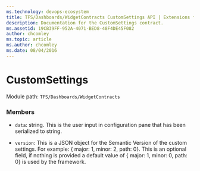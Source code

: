 ```yaml
---
ms.technology: devops-ecosystem
title: TFS/Dashboards/WidgetContracts CustomSettings API | Extensions for Azure DevOps Services
description: Documentation for the CustomSettings contract.
ms.assetid: 19CB39FF-952A-4071-BED8-48F4DE45F082
author: chcomley
ms.topic: article
ms.author: chcomley
ms.date: 08/04/2016
---
```


# CustomSettings

Module path: `TFS/Dashboards/WidgetContracts`

### Members

* `data`: string. This is the user input in configuration pane that has been serialized to string.

* `version`: This is a JSON object for the Semantic Version of the custom settings. For example: { major: 1, minor: 2, path: 0}.
  This is an optional field, if nothing is provided a default value of { major: 1, minor: 0, path: 0} is used by the framework.
